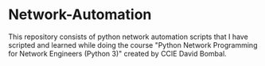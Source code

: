 # Network-Automation
This repository consists of python network automation scripts that I have scripted and learned while doing the course "Python Network Programming for Network Engineers (Python 3)" created by CCIE David Bombal.
